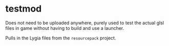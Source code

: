 # testmod

Does not need to be uploaded anywhere, purely used to test the actual glsl files in game without having to build and use a launcher.

Pulls in the Lygia files from the `resourcepack` project.